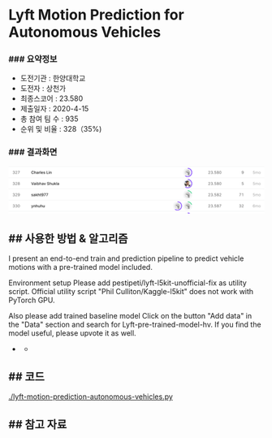 # Lyft Motion Prediction for Autonomous Vehicles

### ### 요약정보

- 도전기관 : 한양대학교
- 도전자 : 상천가
- 최종스코어 : 23.580
- 제출일자 : 2020-4-15
- 총 참여 팀 수 : 935
- 순위 및 비율 : 328（35%)

### ### 결과화면

![leaderboard](./img/leaderboard.png)

## ## 사용한 방법 & 알고리즘

 I present an end-to-end train and prediction pipeline to predict vehicle motions with a pre-trained model included.

Environment setup
Please add pestipeti/lyft-l5kit-unofficial-fix as utility script.
Official utility script "Phil Culliton/Kaggle-l5kit" does not work with PyTorch GPU.

Also please add trained baseline model
Click on the button "Add data" in the "Data" section and search for Lyft-pre-trained-model-hv. If you find the model useful, please upvote it as well.

- - ```
    
    ```

## ## 코드

[  ./lyft-motion-prediction-autonomous-vehicles.py](./lyft-motion-prediction-autonomous-vehicles.py)

## ## 참고 자료

